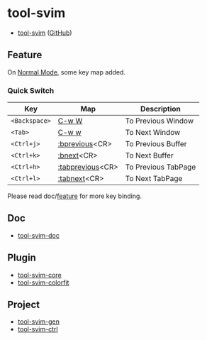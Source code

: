 # tool-svim

* [tool-svim](https://samwhelp.github.io/tool-svim) ([GitHub](https://github.com/samwhelp/tool-svim))


## Feature

On [Normal Mode](https://vimhelp.org/index.txt.html#normal-index), some key map added.

### Quick Switch

| Key | Map | Description |
| --- | --- | --- |
| `<Backspace>` | [C-w W](https://vimhelp.org/windows.txt.html#CTRL-W_W) | To Previous Window |
| `<Tab>` | [C-w w](https://vimhelp.org/windows.txt.html#CTRL-W_w) | To Next Window |
| `<Ctrl+j>` | [:bprevious](https://vimhelp.org/windows.txt.html#:bprevious)&lt;CR&gt; |  To Previous Buffer |
| `<Ctrl+k>` | [:bnext](https://vimhelp.org/windows.txt.html#:bnext)&lt;CR&gt; | To Next Buffer |
| `<Ctrl+h>` | [:tabprevious](https://vimhelp.org/tabpage.txt.html#:tabprevious)&lt;CR&gt; | To Previous TabPage |
| `<Ctrl+l>` | [:tabnext](https://vimhelp.org/tabpage.txt.html#:tabnext)&lt;CR&gt; | To Next TabPage |

Please read doc/[feature](https://samwhelp.github.io/tool-svim-doc/read/en_us/#/feature) for more key binding.


## Doc

* [tool-svim-doc](https://samwhelp.github.io/tool-svim-doc)


## Plugin

* [tool-svim-core](https://github.com/samwhelp/tool-svim-core)
* [tool-svim-colorfit](https://github.com/samwhelp/tool-svim-colorfit)


## Project

* [tool-svim-gen](https://github.com/samwhelp/tool-svim-gen)
* [tool-svim-ctrl](https://github.com/samwhelp/tool-svim-ctrl)
